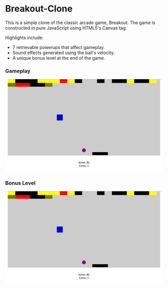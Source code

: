 # Breakout-Clone
This is a simple clone of the classic arcade game, Breakout. The game is constructed in pure JavaScript using HTML5's Canvas tag.

Highlights include:
* 7 retrievable powerups that affect gameplay.
* Sound effects generated using the ball's velocity.
* A unique bonus level at the end of the game.

### Gameplay
![Gameplay](img/gameplay.png?raw=true)

### Bonus Level
![Gameplay](img/gameplay.png?raw=true)

